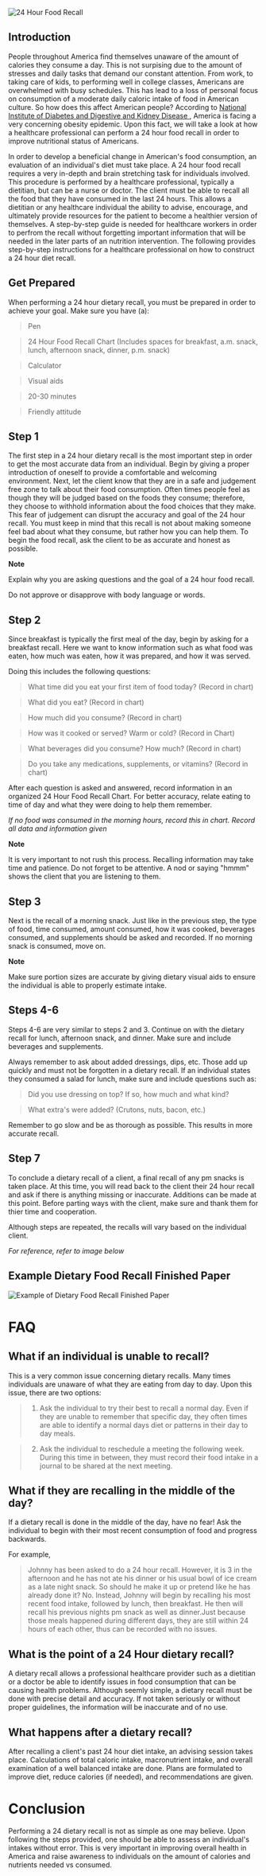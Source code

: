 ![ 24 Hour Food Recall ]( https://github.com/lakinsimmerman/Dietary-Food-Recall/blob/master/ll.jpg )
## Introduction ## 
People throughout America find themselves unaware of the amount of calories they consume a day.
This is not surpising due to the amount of stresses and daily tasks that demand our constant attention. From work, to taking care of  kids, to performing well in college classes, Americans are overwhelmed with busy schedules. 
This has lead to a loss of personal focus on consumption of a moderate daily caloric intake of food in American culture. 
So how does this affect American people? 
According to [ National Institute of Diabetes and Digestive and Kidney Disease ]( https://www.niddk.nih.gov/health-information/health-statistics/overweight-obesity), America is facing a very concerning obesity epidemic. Upon this fact, we will take a look at how a healthcare professional can perform a 24 hour food recall in order to improve nutritional status of Americans.


In order to develop a beneficial change in American's food consumption, an evaluation of an individual's diet must take place. 
A 24 hour food recall requires a very in-depth and brain stretching task for individuals involved. 
This procedure is performed by a healthcare professional, typically a dietitian, but can be a nurse or doctor.
The client must be able to recall all the food that they have consumed in the last 24 hours. 
This allows a dietitian or any healthcare individual the ability to advise, encourage, and ultimately provide resources for the patient to become a healthier version of themselves.
A step-by-step guide is needed for healthcare workers in order to perfrom the recall without forgetting important information that will be needed in the later parts of an nutrition intervention.
The following provides step-by-step instructions for a healthcare professional on how to construct a 24 hour diet recall.

## Get Prepared ##
When performing a 24 hour dietary recall, you must be prepared in order to achieve your goal. Make sure you have (a):
>Pen

>24 Hour Food Recall Chart (Includes spaces for breakfast, a.m. snack, lunch, afternoon snack, dinner, p.m. snack)

>Calculator

>Visual aids

>20-30 minutes

>Friendly attitude


## Step 1 ##
The first step in a 24 hour dietary recall is the most important step in order to get the most accurate data from an individual. 
Begin by giving a proper introduction of oneself to provide a comfortable and welcoming environment. 
Next, let the client know that they are in a safe and judgement free zone to talk about their food consumption. 
Often times people feel as though they will be judged based on the foods they consume; therefore, they choose to withhold information about the food choices that they make.
This fear of judgement can disrupt the accuracy and goal of the 24 hour recall. 
You must keep in mind that this recall is not about making someone feel bad about what they consume, but rather how you can help them. 
To begin the food recall, ask the client to be as accurate and honest as possible.

**Note**

Explain why you are asking questions and the goal of a 24 hour food recall.

Do not approve or disapprove with body language or words.

## Step 2 ##
Since breakfast is typically the first meal of the day, begin by asking for a breakfast recall. 
Here we want to know information such as what food was eaten, how much was eaten, how it was prepared, and how it was served.

Doing this includes the following questions:

>What time did you eat your first item of food today? (Record in chart) 

>What did you eat? (Record in chart)

>How much did you consume? (Record in chart) 

>How was it cooked or served? Warm or cold? (Record in Chart)

>What beverages did you consume? How much? (Record in chart)

>Do you take any medications, supplements, or vitamins? (Record in chart)

After each question is asked and answered, record information in an organized 24 Hour Food Recall Chart. For better accuracy, relate eating to time of day and what they were doing to help them remember. 

*If no food was consumed in the morning hours, record this in chart. Record all data and information given* 

**Note**

It is very important to not rush this process. 
Recalling information may take time and patience.
Do not forget to be attentive. A nod or saying "hmmm" shows the client that you are listening to them.  


## Step 3 ##
Next is the recall of a morning snack. Just like in the previous step, the type of food, time consumed, amount consumed, how it was cooked, beverages consumed, and supplements should be asked and recorded. If no morning snack is consumed, move on. 

**Note** 

Make sure portion sizes are accurate by giving dietary visual aids to ensure the individual is able to properly estimate intake.

## Steps 4-6 ##
Steps 4-6 are very similar to steps 2 and 3.
Continue on with the dietary recall for lunch, afternoon snack, and dinner. Make sure and include beverages and supplements.

Always remember to ask about added dressings, dips, etc. Those add up quickly and must not be forgotten in a dietary recall.
If an individual states they consumed a salad for lunch, make sure and include questions such as:

>Did you use dressing on top? If so, how much and what kind?

>What extra's were added? (Crutons, nuts, bacon, etc.)

Remember to go slow and be as thorough as possible. This results in more accurate recall. 

## Step 7 ##
To conclude a dietary recall of a client, a final recall of any pm snacks is taken place. 
At this time, you will read back to the client their 24 hour recall and ask if there is anything missing or inaccurate. 
Additions can be made at this point. 
Before parting ways with the client, make sure and thank them for thier time and cooperation. 

Although steps are repeated, the recalls will vary based on the individual client. 

*For reference, refer to image below*

## Example Dietary Food Recall Finished Paper ##
![ Example of Dietary Food Recall Finished Paper ](https://github.com/lakinsimmerman/Dietary-Food-Recall/blob/master/th3AOK1F13.jpg)


# FAQ #
## What if an individual is unable to recall? ##

This is a very common issue concerning dietary recalls. Many times individuals are unaware of what they are eating from day to day. 
Upon this issue, there are two options:

>1. Ask the individual to try their best to recall a normal day. Even if they are unable to remember that specific day, they often times are able to identify a normal days diet or patterns in their day to day meals. 

>2. Ask the individual to reschedule a meeting the following week. During this time in between, they must record their food intake in a journal to be shared at the next meeting. 

## What if they are recalling in the middle of the day? 

If a dietary recall is done in the middle of the day, have no fear!
Ask the individual to begin with their most recent consumption of food and progress backwards. 

For example, 

>Johnny has been asked to do a 24 hour recall. However, it is 3 in the afternoon and he has not ate his dinner or his usual bowl of ice cream as a late night snack. So should he make it up or pretend like he has already done it? No. Instead, Johnny will begin by recalling his most recent food intake, followed by lunch, then breakfast. He then will recall his previous nights pm snack as well as dinner.Just because those meals happened during different days, they are still within 24 hours of each other, thus can be recorded with no issues.

## What is the point of a 24 Hour dietary recall?

A dietary recall allows a professional healthcare provider such as a dietitian or a doctor be able to identify issues in food consumption that can be causing health problems.
Although seemly simple, a dietary recall must be done with precise detail and accuracy. 
If not taken seriously or without proper guidelines, the information will be inaccurate and of no use. 

## What happens after a dietary recall? ##

After recalling a client's past 24 hour diet intake, an advising session takes place. 
Calculations of total caloric intake, macronutrient intake, and overall examination of a well balanced intake are done. 
Plans are formulated to improve diet, reduce calories (if needed), and recommendations are given.

# Conclusion #
Performing a 24 dietary recall is not as simple as one may believe. 
Upon following the steps provided, one should be able to assess an individual's intakes without error. 
This is very important in improving overall health in America and raise awareness to individuals on the amount of calories and nutrients needed vs consumed. 


